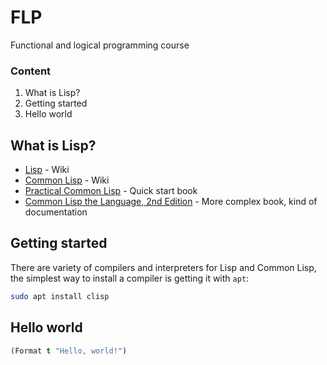# FLP
Functional and logical programming course

### Content
1. What is Lisp?
2. Getting started
3. Hello world 

## What is Lisp?
* [Lisp](https://en.wikipedia.org/wiki/Lisp_(programming_language)) - Wiki
* [Common Lisp](https://en.wikipedia.org/wiki/Common_Lisp) - Wiki
* [Practical Common Lisp](http://www.gigamonkeys.com/book/) - Quick start book
* [Common Lisp the Language, 2nd Edition](https://www.cs.cmu.edu/Groups/AI/html/cltl/clm/clm.html) - More complex book, kind of documentation

## Getting started
There are variety of compilers and interpreters for Lisp and Common Lisp, the simplest way to install a compiler is getting it with `apt`:
```bash
sudo apt install clisp
```

## Hello world 
```lisp
(Format t "Hello, world!")
```